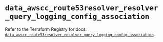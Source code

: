 # `data_awscc_route53resolver_resolver_query_logging_config_association`

Refer to the Terraform Registry for docs: [`data_awscc_route53resolver_resolver_query_logging_config_association`](https://registry.terraform.io/providers/hashicorp/awscc/0.70.0/docs/data-sources/route53resolver_resolver_query_logging_config_association).
